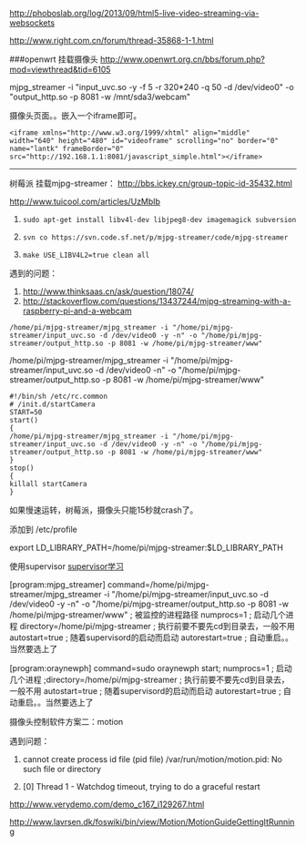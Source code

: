 http://phoboslab.org/log/2013/09/html5-live-video-streaming-via-websockets

http://www.right.com.cn/forum/thread-35868-1-1.html

###openwrt 挂载摄像头
http://www.openwrt.org.cn/bbs/forum.php?mod=viewthread&tid=6105

mjpg_streamer -i "input_uvc.so -y -f 5 -r 320*240 -q 50 -d /dev/video0" -o "output_http.so -p 8081 -w /mnt/sda3/webcam"

摄像头页面。。嵌入一个iframe即可。

`<iframe xmlns="http://www.w3.org/1999/xhtml" align="middle" width="640" height="480" id="videoframe" scrolling="no" border="0" name="lantk" frameBorder="0" src="http://192.168.1.1:8081/javascript_simple.html"></iframe>`
 
-------

树莓派 挂载mjpg-streamer：
<http://bbs.ickey.cn/group-topic-id-35432.html>

<http://www.tuicool.com/articles/UzMbIb>


1. `sudo apt-get install libv4l-dev libjpeg8-dev imagemagick subversion`

2. `svn co https://svn.code.sf.net/p/mjpg-streamer/code/mjpg-streamer`

3. `make USE_LIBV4L2=true clean all`

遇到的问题： 
1. <http://www.thinksaas.cn/ask/question/18074/>
2. <http://stackoverflow.com/questions/13437244/mjpg-streaming-with-a-raspberry-pi-and-a-webcam>
```
/home/pi/mjpg-streamer/mjpg_streamer -i "/home/pi/mjpg-streamer/input_uvc.so -d /dev/video0 -y -n" -o "/home/pi/mjpg-streamer/output_http.so -p 8081 -w /home/pi/mjpg-streamer/www"
```

/home/pi/mjpg-streamer/mjpg_streamer -i "/home/pi/mjpg-streamer/input_uvc.so -d /dev/video0 -n" -o "/home/pi/mjpg-streamer/output_http.so -p 8081 -w /home/pi/mjpg-streamer/www"


```
#!/bin/sh /etc/rc.common  
# /init.d/startCamera  
START=50  
start()  
{  
/home/pi/mjpg-streamer/mjpg_streamer -i "/home/pi/mjpg-streamer/input_uvc.so -d /dev/video0 -y -n" -o "/home/pi/mjpg-streamer/output_http.so -p 8081 -w /home/pi/mjpg-streamer/www"
}  
stop()  
{  
killall startCamera  
} 
```


如果慢速运转，树莓派，摄像头只能15秒就crash了。

添加到 /etc/profile

export LD_LIBRARY_PATH=/home/pi/mjpg-streamer:$LD_LIBRARY_PATH

使用supervisor [supervisor学习](http://my.oschina.net/crooner/blog/395069)

[program:mjpg_streamer]
command=/home/pi/mjpg-streamer/mjpg_streamer -i "/home/pi/mjpg-streamer/input_uvc.so -d /dev/video0 -y -n" -o "/home/pi/mjpg-streamer/output_http.so -p 8081 -w /home/pi/mjpg-streamer/www" ; 被监控的进程路径
numprocs=1                    ; 启动几个进程
directory=/home/pi/mjpg-streamer              ; 执行前要不要先cd到目录去，一般不用
autostart=true                ; 随着supervisord的启动而启动
autorestart=true              ; 自动重启。。当然要选上了

[program:oraynewph]
command=sudo oraynewph start; 
numprocs=1                    ; 启动几个进程
;directory=/home/pi/mjpg-streamer              ; 执行前要不要先cd到目录去，一般不用
autostart=true                ; 随着supervisord的启动而启动
autorestart=true              ; 自动重启。。当然要选上了


摄像头控制软件方案二：motion

遇到问题：
1. cannot create process id file (pid file) /var/run/motion/motion.pid: No such file or directory

2. [0] Thread 1 - Watchdog timeout, trying to do a graceful restart

http://www.verydemo.com/demo_c167_i129267.html

http://www.lavrsen.dk/foswiki/bin/view/Motion/MotionGuideGettingItRunning